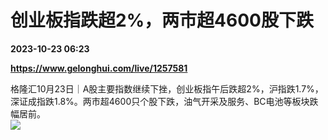 # 创业板指跌超2%，两市超4600股下跌

**2023-10-23 06:23**

**https://www.gelonghui.com/live/1257581**

格隆汇10月23日｜A股主要指数继续下挫，创业板指午后跌超2%，沪指跌1.7%，深证成指跌1.8%。两市超4600只个股下跌，油气开采及服务、BC电池等板块跌幅居前。  
![](https://img5.gelonghui.com/live/4447f-4412cad8-c1ea-4974-9bb6-ebda421519a2.png)